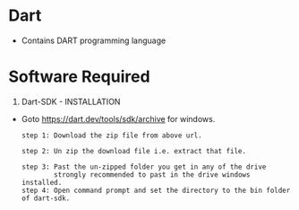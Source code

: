 # Dart
* Contains DART programming language 
# Software Required
   1. Dart-SDK - INSTALLATION
      
   * Goto https://dart.dev/tools/sdk/archive for windows.
     
         step 1: Download the zip file from above url.
     
         step 2: Un zip the download file i.e. extract that file.
     
         step 3: Past the un-zipped folder you get in any of the drive 
                 strongly recommended to past in the drive windows installed.
         step 4: Open command prompt and set the directory to the bin folder of dart-sdk.        
      


